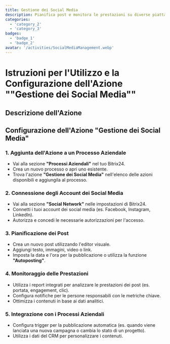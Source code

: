 ```yaml
---
title: Gestione dei Social Media
description: Pianifica post e monitora le prestazioni su diverse piattaforme social.
categories: 
  - 'category_2'
  - 'category_3'
badges: 
  - 'badge_1'
  - 'badge_2'
avatar: '/activities/SocialMediaManagement.webp'
---
```


# Istruzioni per l'Utilizzo e la Configurazione dell'Azione ""Gestione dei Social Media""

## Descrizione dell'Azione

## **Configurazione dell'Azione "Gestione dei Social Media"**

### 1. Aggiunta dell'Azione a un Processo Aziendale
- Vai alla sezione **"Processi Aziendali"** nel tuo Bitrix24.
- Crea un nuovo processo o apri uno esistente.
- Trova l'azione **"Gestione dei Social Media"** nell'elenco delle azioni disponibili e aggiungila al processo.

### 2. Connessione degli Account dei Social Media
- Vai alla sezione **"Social Network"** nelle impostazioni di Bitrix24.
- Connetti i tuoi account dei social media (es. Facebook, Instagram, LinkedIn).
- Autorizza e concedi le necessarie autorizzazioni per l'accesso.

### 3. Pianificazione dei Post
- Crea un nuovo post utilizzando l'editor visuale.
- Aggiungi testo, immagini, video o link.
- Imposta la data e l'ora per la pubblicazione o utilizza la funzione **"Autoposting"**.

### 4. Monitoraggio delle Prestazioni
- Utilizza i report integrati per analizzare le prestazioni dei post (es. portata, engagement, clic).
- Configura notifiche per le persone responsabili con le metriche chiave.
- Ottimizza i contenuti in base ai dati analitici.

### 5. Integrazione con i Processi Aziendali
- Configura trigger per la pubblicazione automatica (es. quando viene lanciata una nuova campagna o cambia lo stato di un progetto).
- Utilizza i dati del CRM per personalizzare i contenuti.